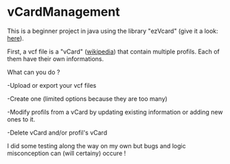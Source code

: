 # vCardManagement


This is a beginner project in java using the library "ezVcard" (give it a look: <a href="https://github.com/mangstadt/ez-vcard">here</a>). 


First, a vcf file is a "vCard" (<a href="https://en.wikipedia.org/wiki/VCard">wikipedia</a>) that contain multiple profils. Each of them have their own informations.

What can you do ?


-Upload or export your vcf files

-Create one (limited options because they are too many)

-Modify profils from a vCard by updating existing information or adding new ones to it.

-Delete vCard and/or profil's vCard


I did some testing along the way on my own but bugs and logic misconception can (will certainy) occure !

